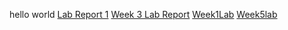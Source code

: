 hello world
[Lab Report 1](https://ndhanrajani.github.io/cse15l-lab-reports/lab-report-1-week-0.html)
[Week 3 Lab Report](https://ndhanrajani.github.io/cse15l-lab-reports/lab-report-1-week-3.html)
[Week1Lab](https://ndhanrajani.github.io/cse15l-lab-reports/lab-report-week-1.html)
[Week5lab](https://github.com/ndhanrajani/cse15l-lab-reports/blob/main/lab-report-1-week-5.md)
